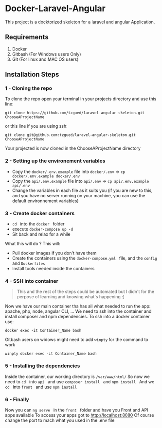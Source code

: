 # Docker-Laravel-Angular

This project is a docktorized skeleton for a laravel and angular Application.

## Requirements

1. Docker
2. Gitbash (For Windows users Only)
3. Git (For linux and MAC OS users)

## Installation Steps

### 1 - Cloning the repo

To clone the repo open your terminal in your projects directory and use this line:
```
git clone https://github.com/tzgued/laravel-angular-skeleton.git ChooseAProjectName
```

or this line if you are using ssh:
```
git clone git@github.com:tzgued/laravel-angular-skeleton.git ChooseAProjectName
```

Your projected is now cloned in the ChooseAProjectName directory

### 2 - Setting up the environement variables

- Copy the `docker/.env.example` file into `docker/.env` => `cp docker/.env.example docker/.env`
- Copy the `api/.env.example` file into `api/.env` => `cp api/.env.example api/.env`
- Change the variables in each file as it suits you (if you are new to this, and you have no server running on your machine, you can use the default environnement variables)

### 3 - Create docker containers

- `cd ` into the `docker ` folder    
- execute `docker-compose up -d `
- Sit back and relax for a while

What this will do ? This will:
- Pull docker images if you don't have them
- Create the containers using the `docker-compose.yml ` file, and the `config ` and `Dockerfiles `
- Install tools needed inside the containers

### 4 - SSH into container
> This and the rest of the steps could be automated but I didn't for the perpose of learning and knowing what's happening :)

Now we have our main container tha has all what needed to run the app: apache, php, node, angular CLI, ...
We need to ssh into the container and install composer and npm dependencies.
To ssh into a docker container use:

`docker exec -it Container_Name bash`

Gitbash users on widows might need to add `winpty` for the command to work

`winpty docker exec -it Container_Name bash`

### 5 - Installing the dependencies

Inside the container, our working directory is `/var/www/html/`
So now we need to `cd ` into `api ` and use `composer install ` and `npm install `
And we `cd ` into `front ` and use `npm install `

### 6 - Finally

Now you can `ng serve ` in the `front ` folder and have you Front and API apps available
To access your apps got to [http://localhost:8080](http://localhost:8080) 
Of course change the port to mach what you used in the .env file
